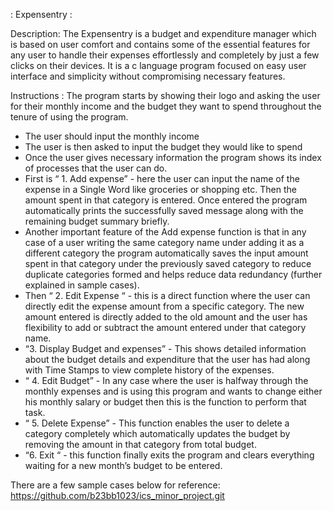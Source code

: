 ﻿: Expensentry :


Description: 
The Expensentry is a budget and expenditure manager which is based on user comfort and contains some of the essential features for any user to handle their expenses effortlessly and completely by just a few clicks on their devices. It is a c language program focused on easy user interface and simplicity without compromising necessary features.


Instructions : 
The program starts by showing their logo and asking the user for their monthly income and the budget they want to spend throughout the tenure of using the program.
* The user should input the monthly income 
* The user is then asked to input the budget they would like to spend 
* Once the user gives necessary information the program shows its index of processes that the user can do.
*  First is “ 1. Add expense”   - here the user can input the name of the expense in a Single Word  like groceries or shopping etc. Then the amount spent in that category is entered. Once entered the program automatically prints the successfully saved message along with the remaining budget summary briefly.
* Another important feature of the Add expense function is that in any case of a user writing the same category name under adding it as a different category the program automatically saves the input amount spent in that category under the previously saved category to reduce duplicate categories formed and helps reduce data redundancy (further explained in sample cases).
* Then “ 2. Edit Expense “ - this is a direct function where the user can directly edit the expense amount from a specific category. The new amount entered is directly added to the old amount and the user has flexibility to add or subtract the amount entered under that category name.
* “3. Display Budget and expenses” - This shows detailed information about the budget details and expenditure that the user has had along with Time Stamps to view complete history of the expenses.
* “ 4. Edit Budget” - In any case where the user is halfway through the monthly expenses and is using this program and wants to change either his monthly salary or budget then this is the function to perform that task.
* “ 5. Delete Expense” - This function enables the user to delete a category completely which automatically updates the budget by removing the amount in that category from total budget.
* “6. Exit “ - this function finally exits the program and clears everything waiting for a new month’s budget to be entered.


There are a few sample cases below for reference:
https://github.com/b23bb1023/ics_minor_project.git
